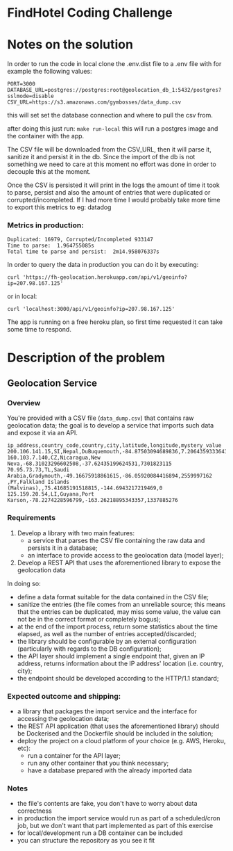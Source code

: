 # FindHotel Coding Challenge

# Notes on the solution

In order to run the code in local clone the .env.dist file to a .env file with for example the following values:
```
PORT=3000
DATABASE_URL=postgres://postgres:root@geolocation_db_1:5432/postgres?sslmode=disable
CSV_URL=https://s3.amazonaws.com/gymbosses/data_dump.csv
```

this will set set the database connection and where to pull the csv from.

after doing this just run: `make run-local` this will run a postgres image and the container with the app.

The CSV file will be downloaded from the CSV_URL, then it will parse it, sanitize it and persist it in the db. Since the import of the db is not something we need to care at this moment no effort was done in order to decouple this at the moment.

Once the CSV is persisted it will print in the logs the amount of time it took to parse, persist and also the amount of entries that were duplicated or corrupted/incompleted. If I had more time I would probably take more time to export this metrics to eg: datadog

### Metrics in production:
```
Duplicated: 16979, Corrupted/Incompleted 933147
Time to parse:  1.964755085s
Total time to parse and persist:  2m14.958076337s
```
In order to query the data in production you can do it by executing:

`curl 'https://fh-geolocation.herokuapp.com/api/v1/geoinfo?ip=207.98.167.125'`

or in local:

`curl 'localhost:3000/api/v1/geoinfo?ip=207.98.167.125'`

The app is running on a free heroku plan, so first time requested it can take some time to respond.

# Description of the problem

## Geolocation Service

### Overview
You're provided with a CSV file (`data_dump.csv`) that contains raw geolocation data; the goal is to develop a service that imports such data and expose it via an API.

```
ip_address,country_code,country,city,latitude,longitude,mystery_value
200.106.141.15,SI,Nepal,DuBuquemouth,-84.87503094689836,7.206435933364332,7823011346
160.103.7.140,CZ,Nicaragua,New Neva,-68.31023296602508,-37.62435199624531,7301823115
70.95.73.73,TL,Saudi Arabia,Gradymouth,-49.16675918861615,-86.05920084416894,2559997162
,PY,Falkland Islands (Malvinas),,75.41685191518815,-144.6943217219469,0
125.159.20.54,LI,Guyana,Port Karson,-78.2274228596799,-163.26218895343357,1337885276
```

### Requirements
1. Develop a library with two main features:
    * a service that parses the CSV file containing the raw data and persists it in a database;
    * an interface to provide access to the geolocation data (model layer);
1. Develop a REST API that uses the aforementioned library to expose the geolocation data

In doing so:
* define a data format suitable for the data contained in the CSV file;
* sanitize the entries (the file comes from an unreliable source; this means that the entries can be duplicated, may miss some value, the value can not be in the correct format or completely bogus);
* at the end of the import process, return some statistics about the time elapsed, as well as the number of entries accepted/discarded;
* the library should be configurable by an external configuration (particularly with regards to the DB configuration);
* the API layer should implement a single endpoint that, given an IP address, returns information about the IP address' location (i.e. country, city);
* the endpoint should be developed according to the HTTP/1.1 standard;

### Expected outcome and shipping:
* a library that packages the import service and the interface for accessing the geolocation data;
* the REST API application (that uses the aforementioned library) should be Dockerised and the Dockerfile should be included in the solution;
* deploy the project on a cloud platform of your choice (e.g. AWS, Heroku, etc):
    * run a container for the API layer;
    * run any other container that you think necessary;
    * have a database prepared with the already imported data

### Notes
* the file's contents are fake, you don't have to worry about data correctness
* in production the import service would run as part of a scheduled/cron job, but we don't want that part implemented as part of this exercise
* for local/development run a DB container can be included
* you can structure the repository as you see it fit
